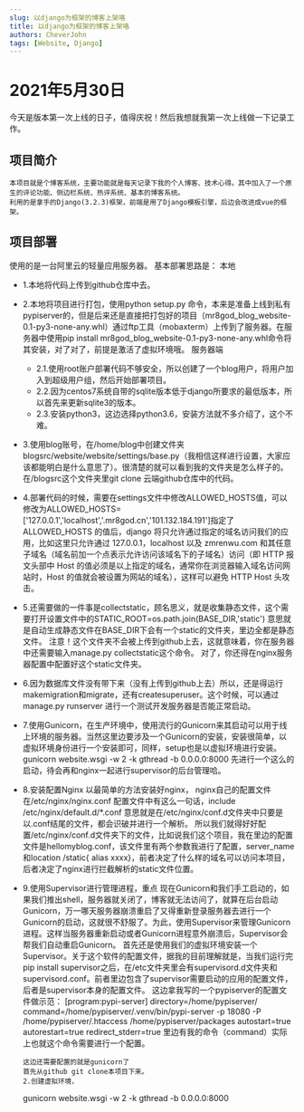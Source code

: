 ```yaml
---
slug: 以django为框架的博客上架咯
title: 以django为框架的博客上架咯
authors: CheverJohn
tags: [Website, Django]
---
```

# 2021年5月30日
今天是版本第一次上线的日子，值得庆祝！然后我想就我第一次上线做一下记录工作。


## 项目简介
    本项目就是个博客系统，主要功能就是每天记录下我的个人博客、技术心得。其中加入了一个原生的评论功能、侧边栏系统、热评系统、基本的博客系统。
    利用的是拿手的Django(3.2.3)框架，前端是用了Django模板引擎，后边会改进成vue的框架。

## 项目部署
使用的是一台阿里云的轻量应用服务器。
基本部署思路是： 本地

- 1.本地将代码上传到github仓库中去。

- 2.本地将项目进行打包，使用python setup.py 命令，本来是准备上线到私有pypiserver的，但是后来还是直接把打包好的项目（mr8god_blog_website-0.1-py3-none-any.whl）通过ftp工具（mobaxterm）上传到了服务器。在服务器中使用pip install mr8god_blog_website-0.1-py3-none-any.whl命令将其安装，对了对了，前提是激活了虚拟环境哦。
服务器端 

  - 2.1.使用root账户部署代码不够安全，所以创建了一个blog用户，将用户加入到超级用户组，然后开始部署项目。
  - 2.2.因为centos7系统自带的sqlite版本低于django所要求的最低版本，所以首先来更新sqlite3的版本。
  - 2.3.安装python3，这边选择python3.6，安装方法就不多介绍了，这个不难。
  
- 3.使用blog账号，在/home/blog中创建文件夹blogsrc/website/website/settings/base.py（我相信这样进行设置，大家应该都能明白是什么意思了）。很清楚的就可以看到我的文件夹是怎么样子的。在/blogsrc这个文件夹里git clone 云端github仓库中的代码。
- 4.部署代码的时候，需要在settings文件中修改ALLOWED_HOSTS值，可以修改为ALLOWED_HOSTS=['127.0.0.1','localhost','.mr8god.cn','101.132.184.191']指定了 ALLOWED_HOSTS 的值后，django 将只允许通过指定的域名访问我们的应用，比如这里只允许通过 127.0.0.1，localhost 以及 zmrenwu.com 和其任意子域名（域名前加一个点表示允许访问该域名下的子域名）访问（即 HTTP 报文头部中 Host 的值必须是以上指定的域名，通常你在浏览器输入域名访问网站时，Host 的值就会被设置为网站的域名），这样可以避免 HTTP Host 头攻击。
- 5.还需要做的一件事是collectstatic，顾名思义，就是收集静态文件，这个需要打开设置文件中的STATIC_ROOT=os.path.join(BASE_DIR,'static')
  意思就是自动生成静态文件在BASE_DIR下会有一个static的文件夹，里边全都是静态文件。
  注意！这个文件夹不会被上传到github上去，这就意味着，你在服务器中还需要输入manage.py collectstatic这个命令。
  对了，你还得在nginx服务器配置中配置好这个static文件夹。
- 6.因为数据库文件没有带下来（没有上传到github上去）所以，还是得运行makemigration和migrate，还有createsuperuser。这个时候，可以通过manage.py runserver 进行一个测试开发服务器是否能正常启动。
- 7.使用Gunicorn，在生产环境中，使用流行的Gunicorn来其启动可以用于线上环境的服务器。当然这里边要涉及一个Gunicorn的安装，安装很简单，以虚拟环境身份进行一个安装即可，同样，setup也是以虚拟环境进行安装。
  gunicorn website.wsgi -w 2 -k gthread -b 0.0.0.0:8000
  先进行一个这么的启动，待会再和nginx一起进行supervisor的后台管理哈。
- 8.安装配置Nginx
  以最简单的方法安装好nginx，
  nginx自己的配置文件在/etc/nginx/nginx.conf
  配置文件中有这么一句话，include /etc/nginx/default.d/*.conf
  意思就是在/etc/nginx/conf.d文件夹中只要是以.conf结尾的文件，都会识破并进行一个解析。
  所以我们就得好好配置/etc/nginx/conf.d文件夹下的文件，比如说我们这个项目，我在里边的配置文件是hellomyblog.conf，该文件里有两个参数我进行了配置，server_name和location /static{ alias xxxx}，前者决定了什么样的域名可以访问本项目，后者决定了nginx进行拦截解析的static文件位置。
- 9.使用Supervisor进行管理进程，重点
  现在Gunicorn和我们手工启动的，如果我们推出shell，服务器就关闭了，博客就无法访问了，就算在后台启动Gunicorn，万一哪天服务器崩溃重启了又得重新登录服务器去进行一个Gunicorn的启动，这就很不舒服了。为此，使用Supervisor来管理Gunicorn进程。这样当服务器重新启动或者Gunicorn进程意外崩溃后，Supervisor会帮我们自动重启Gunicorn。
  首先还是使用我们的虚拟环境安装一个Supervisor。关于这个软件的配置文件，据我的目前理解就是，当我们运行完pip install supervisor之后，在/etc文件夹里会有supervisord.d文件夹和supervisord.conf。前者里边包含了supervisor需要启动的应用的配置文件，后者是supervisor本身的配置文件。
      这边拿我写的一个pypiserver的配置文件做示范：
      [program:pypi-server]
      directory=/home/pypiserver/
      command=/home/pypiserver/.venv/bin/pypi-server -p 18080 -P /home/pypiserver/.htaccess /home/pypiserver/packages
      autostart=true
      autorestart=true
      redirect_stderr=true
      里边有我的命令（command）实际上也就这个命令需要进行一个配置。
	
      这边还需要配置的就是gunicorn了
      首先从github git clone本项目下来。
      2.创建虚拟环境，
  gunicorn website.wsgi -w 2 -k gthread -b 0.0.0.0:8000